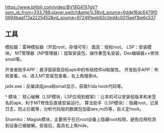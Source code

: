 <https://www.bilibili.com/video/BV18G411j7gV?spm_id_from=333.788.player.switch&amp%3Bvd_source=6dde16dc6479f00694baaf73a2225452&vd_source=972491eeb83c0ed4c0015aef1be6c537>
## **工具**
模拟器：雷神模拟器（开启root，存储可写）
面具：授权root。
LSP：安装模块。
MT管理器（NP管理器）：提取安装包，操作重签名安装，Dex编辑器++修改smali等。

开发者助手APP：悬浮窗获取目标apk中的布局控件id和属性。
开发助手APP：布局查看，id，进入MT安装包查看，右上角搜索id。

jadx.exe：反编译成java和smali显示，获取frida hook代码等。

^
模块：
核心破解（LSP模块，LSP应用到框架）：让本机可以安装低版本和未签名的apk，利于MT修改后直接安装运行。
算法助手（LSP模块）：隐藏root，记录日志，防止拦截等，分析代码层的数据包加密aes,md5等，自义定hook。

Shamiko：Magisk模块，主要用于在已root设备上隐藏root权限，避免应用检测到设备已被破解。安装后，面具右上角hide。


